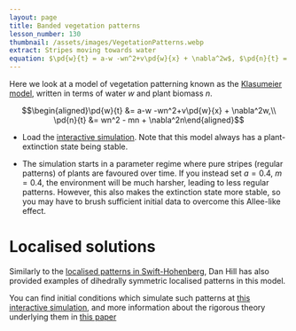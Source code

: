 ```yaml
---
layout: page
title: Banded vegetation patterns
lesson_number: 130
thumbnail: /assets/images/VegetationPatterns.webp
extract: Stripes moving towards water
equation: $\pd{w}{t} = a-w -wn^2+v\pd{w}{x} + \nabla^2w$, $\pd{n}{t} = wn^2 - mn + \nabla^2n$ 
---
```


Here we look at a model of vegetation patterning known as the [Klasumeier model](https://www.science.org/doi/full/10.1126/science.284.5421.1826), written in terms of water $w$ and plant biomass $n$.

$$\begin{aligned}\pd{w}{t} &= a-w -wn^2+v\pd{w}{x} + \nabla^2w,\\ \pd{n}{t} &= wn^2 - mn + \nabla^2n\end{aligned}$$

* Load the [interactive simulation](/sim/?preset=KlausmeierModel). Note that this model always has a plant-extinction state being stable.

* The simulation starts in a parameter regime where pure stripes (regular patterns) of plants are favoured over time. If you instead set $a=0.4$, $m=0.4$, the environment will be much harsher, leading to less regular patterns. However, this also makes the extinction state more stable, so you may have to brush sufficient initial data to overcome this Allee-like effect.

# Localised solutions

Similarly to the [localised patterns in Swift-Hohenberg](/nonlinear-physics/swift-hohenberg), Dan Hill has also provided examples of dihedrally symmetric localised patterns in this model.

You can find initial conditions which simulate such patterns at [this interactive simulation](/sim/?preset=LocalisedVegetation), and more information about the rigorous theory underlying them in [this paper](https://arxiv.org/abs/2309.02956)

